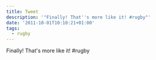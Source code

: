 ```yaml
---
title: Tweet
description: '"Finally! That''s more like it! #rugby"'
date: '2011-10-01T10:10:21+01:00'
tags:
  - rugby
---
```

Finally! That's more like it! #rugby
